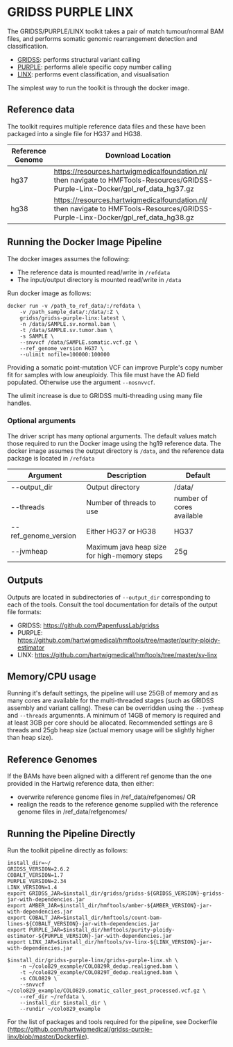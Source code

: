 
# GRIDSS PURPLE LINX

The GRIDSS/PURPLE/LINX toolkit takes a pair of match tumour/normal BAM files, and performs somatic genomic rearrangement detection and classificatiion.

- [GRIDSS](https://github.com/PapenfussLab/gridss): performs structural variant calling
- [PURPLE](https://github.com/hartwigmedical/hmftools/tree/master/purity-ploidy-estimator): performs allele specific copy number calling
- [LINX](https://github.com/hartwigmedical/hmftools/tree/master/sv-linx): performs event classification, and visualisation

The simplest way to run the toolkit is through the docker image.

## Reference data
The toolkit requires multiple reference data files and these have been packaged into a single file for HG37 and HG38.

|Reference Genome | Download Location |
|---|---|
|hg37|https://resources.hartwigmedicalfoundation.nl/ then navigate to HMFTools-Resources/GRIDSS-Purple-Linx-Docker/gpl_ref_data_hg37.gz|
|hg38|https://resources.hartwigmedicalfoundation.nl/ then navigate to HMFTools-Resources/GRIDSS-Purple-Linx-Docker/gpl_ref_data_hg38.gz|

## Running the Docker Image Pipeline
The docker images assumes the following:
- The reference data is mounted read/write in `/refdata`
- The input/output directory is mounted read/write in `/data`

Run docker image as follows:

```
docker run -v /path_to_ref_data/:/refdata \
	-v /path_sample_data/:/data/:Z \
	gridss/gridss-purple-linx:latest \
	-n /data/SAMPLE.sv.normal.bam \
	-t /data/SAMPLE.sv.tumor.bam \
	-s SAMPLE \
	--snvvcf /data/SAMPLE.somatic.vcf.gz \
	--ref_genome_version HG37 \
	--ulimit nofile=100000:100000
```

Providing a somatic point-mutation VCF can improve Purple's copy number fit for samples with low aneuploidy. This file must have the AD field populated. Otherwise use the argument `--nosnvvcf`.

The ulimit increase is due to GRIDSS multi-threading using many file handles.

### Optional arguments

The driver script has many optional arguments.
The default values match those required to run the Docker image using the hg19 reference data.
The docker image assumes the output directory is `/data`, and the reference data package is located in `/refdata`

|Argument|Description|Default|
|---|---|---|
|--output_dir|Output directory|/data/|
|--threads|Number of threads to use|number of cores available|
|--ref_genome_version|Either HG37 or HG38| HG37|
|--jvmheap|Maximum java heap size for high-memory steps|25g|

## Outputs
Outputs are located in subdirectories of `--output_dir` corresponding to each of the tools. Consult the tool documentation for details of the output file formats:
- GRIDSS: https://github.com/PapenfussLab/gridss
- PURPLE: https://github.com/hartwigmedical/hmftools/tree/master/purity-ploidy-estimator
- LINX: https://github.com/hartwigmedical/hmftools/tree/master/sv-linx

## Memory/CPU usage
Running it's default settings, the pipeline will use 25GB of memory and as many cores are available for the multi-threaded stages (such as GRIDSS assembly and variant calling). These can be overridden using the `--jvmheap` and `--threads` argumennts. A minimum of 14GB of memory is required and at least 3GB per core should be allocated. Recommended settings are 8 threads and 25gb heap size (actual memory usage will be slightly higher than heap size).

## Reference Genomes
If the BAMs have been aligned with a different ref genome than the one provided in the Hartwig reference data, then either:
- overwrite reference genome files in /ref_data/refgenomes/ OR
- realign the reads to the reference genome supplied with the reference genome files in /ref_data/refgenomes/

## Running the Pipeline Directly
Run the toolkit pipeline directly as follows:

```
install_dir=~/
GRIDSS_VERSION=2.6.2
COBALT_VERSION=1.7
PURPLE_VERSION=2.34
LINX_VERSION=1.4
export GRIDSS_JAR=$install_dir/gridss/gridss-${GRIDSS_VERSION}-gridss-jar-with-dependencies.jar
export AMBER_JAR=$install_dir/hmftools/amber-${AMBER_VERSION}-jar-with-dependencies.jar
export COBALT_JAR=$install_dir/hmftools/count-bam-lines-${COBALT_VERSION}-jar-with-dependencies.jar
export PURPLE_JAR=$install_dir/hmftools/purity-ploidy-estimator-${PURPLE_VERSION}-jar-with-dependencies.jar
export LINX_JAR=$install_dir/hmftools/sv-linx-${LINX_VERSION}-jar-with-dependencies.jar

$install_dir/gridss-purple-linx/gridss-purple-linx.sh \
	-n ~/colo829_example/COLO829R_dedup.realigned.bam \
	-t ~/colo829_example/COLO829T_dedup.realigned.bam \
	-s COLO829 \
	--snvvcf ~/colo829_example/COLO829.somatic_caller_post_processed.vcf.gz \
	--ref_dir ~/refdata \
	--install_dir $install_dir \
	--rundir ~/colo829_example
```

For the list of packages and tools required for the pipeline, see Dockerfile (https://github.com/hartwigmedical/gridss-purple-linx/blob/master/Dockerfile).
